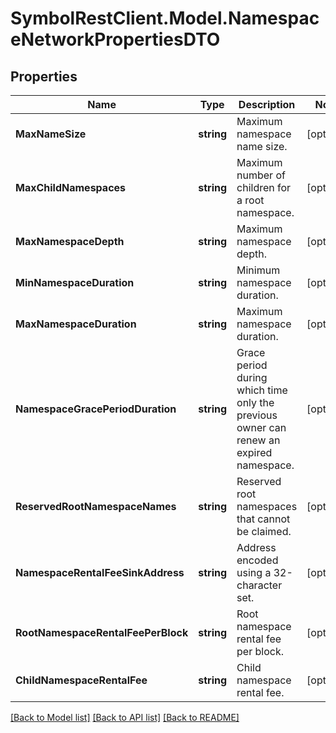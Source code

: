 # SymbolRestClient.Model.NamespaceNetworkPropertiesDTO

## Properties

Name | Type | Description | Notes
------------ | ------------- | ------------- | -------------
**MaxNameSize** | **string** | Maximum namespace name size. | [optional] 
**MaxChildNamespaces** | **string** | Maximum number of children for a root namespace. | [optional] 
**MaxNamespaceDepth** | **string** | Maximum namespace depth. | [optional] 
**MinNamespaceDuration** | **string** | Minimum namespace duration. | [optional] 
**MaxNamespaceDuration** | **string** | Maximum namespace duration. | [optional] 
**NamespaceGracePeriodDuration** | **string** | Grace period during which time only the previous owner can renew an expired namespace. | [optional] 
**ReservedRootNamespaceNames** | **string** | Reserved root namespaces that cannot be claimed. | [optional] 
**NamespaceRentalFeeSinkAddress** | **string** | Address encoded using a 32-character set. | [optional] 
**RootNamespaceRentalFeePerBlock** | **string** | Root namespace rental fee per block. | [optional] 
**ChildNamespaceRentalFee** | **string** | Child namespace rental fee. | [optional] 

[[Back to Model list]](../README.md#documentation-for-models) [[Back to API list]](../README.md#documentation-for-api-endpoints) [[Back to README]](../README.md)

